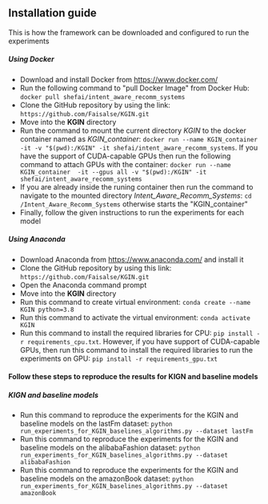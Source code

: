 <!DOCTYPE html>
<html>
<head>

</head>
<body>

<h2>Installation guide</h2>  
<p>This is how the framework can be downloaded and configured to run the experiments</p>
<h5>Using Docker</h5>
<ul>
  <li>Download and install Docker from <a href="https://www.docker.com/">https://www.docker.com/</a></li>
  <li>Run the following command to "pull Docker Image" from Docker Hub: <code>docker pull shefai/intent_aware_recomm_systems</code>
  <li>Clone the GitHub repository by using the link: <code>https://github.com/Faisalse/KGIN.git</code>
  <li>Move into the <b>KGIN</b> directory</li>
  
  <li>Run the command to mount the current directory <i>KGIN</i> to the docker container named as <i>KGIN_container</i>: <code>docker run --name KGIN_container  -it -v "$(pwd):/KGIN" -it shefai/intent_aware_recomm_systems</code>. If you have the support of CUDA-capable GPUs then run the following command to attach GPUs with the container: <code>docker run --name KGIN_container  -it --gpus all -v "$(pwd):/KGIN" -it shefai/intent_aware_recomm_systems</code></li> 
<li>If you are already inside the runing container then run the command to navigate to the mounted directory <i>Intent_Aware_Recomm_Systems</i>: <code>cd /Intent_Aware_Recomm_Systems</code> otherwise starts the "KGIN_container"</li>
<li>Finally, follow the given instructions to run the experiments for each model </li>
</ul> 

<h5>Using Anaconda</h5>
  <ul>
    <li>Download Anaconda from <a href="https://www.anaconda.com/">https://www.anaconda.com/</a> and install it</li>
    <li>Clone the GitHub repository by using this link: <code>https://github.com/Faisalse/KGIN.git</code></li>
    <li>Open the Anaconda command prompt</li>
    <li>Move into the <b>KGIN</b> directory</li>
    <li>Run this command to create virtual environment: <code>conda create --name KGIN python=3.8</code></li>
    <li>Run this command to activate the virtual environment: <code>conda activate KGIN</code></li>
    <li>Run this command to install the required libraries for CPU: <code>pip install -r requirements_cpu.txt</code>. However, if you have support of CUDA-capable GPUs, 
        then run this command to install the required libraries to run the experiments on GPU: <code>pip install -r requirements_gpu.txt</code></li>
  </ul>
</p>



<h4>Follow these steps to reproduce the results for KIGN and baseline models</h4>
<h5>KIGN and baseline models</h5>
<ul>
<li>Run this command to reproduce the experiments for the KGIN and baseline models on the lastFm dataset: <code>python run_experiments_for_KGIN_baselines_algorithms.py --dataset lastFm</code>  </li>
<li>Run this command to reproduce the experiments for the KGIN and baseline models on the alibabaFashion dataset: <code>python run_experiments_for_KGIN_baselines_algorithms.py --dataset alibabaFashion</code>  </li>
<li>Run this command to reproduce the experiments for the KGIN and baseline models on the amazonBook dataset: <code>python run_experiments_for_KGIN_baselines_algorithms.py --dataset amazonBook</code>  </li>
</ul>






</body>
</html>  

